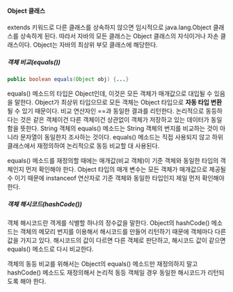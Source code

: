 #### Object 클래스

extends 키워드로 다른 클래스를 상속하지 않으면 임시적으로 java.lang.Object 클래스를 상속하게 된다. 따라서 자바의 모든 클래스는 Object 클래스의 자식이거나 자손 클래스이다. Object는 자바의 최상위 부모 클래스에 해당한다.

##### 객체 비교(equals())

```java
public boolean equals(Object obj) {...}
```

equals() 메소드의 타입은 Object인데, 이것은 모든 객체가 매개값으로 대입될 수 있음을 말한다. Object가 최상위 타입으므로 모든 객체는 Object 타입으로 **자동 타입 변환**될 수 있기 때문이다. 비교 연산자인 ==과 동일한 결과를 리턴한다. 논리적으로 동등하다는 것은 같은 객체이건 다른 객체이건 상관없이 객체가 저장하고 있는 데이터가 동일함을 뜻한다. String 객체의 equals() 메소드는 String 객체의 번지를 비교하는 것이 아니라 문자열이 동일한지 조사하는 것이다. equals() 메소드는 직접 사용되지 않고 하위 클래스에서 재정의하여 논리적으로 동등 비교할 대 사용된다.

equals() 메소드를 재정의할 때에는 매개값(비교 객체)이 기준 객체와 동일한 타입의 객체인지 먼저 확인해야 한다. Object 타입의 매개 변수는 모든 객체가 매개값으로 제공될 수 이기 때문에 instanceof 연산자로 기준 객체와 동일한 타입인지 제일 먼저 확인해야 한다. 

##### 객체 해시코드(hashCode())

객체 해시코드란 객게를 식별할 하나의 정수값을 말한다. Object의 hashCode() 메소드는 객체의 메모리 번지를 이용해서 해시코드를 만들어 리턴하기 때문에 객체마다 다른 값을 가지고 있다. 해시코드의 값이 다르면 다른 객체로 판단하고, 해시코드 값이 같으면 equals() 메소드로 다시 비교한다.

객체의 동등 비교를 위해서는 Object의 equals() 메소드만 재정의하지 말고 hashCode() 메소드도 재정의해서 논리적 동등 객체일 경우 동일한 해시코드가 리턴되도록 해야 한다.